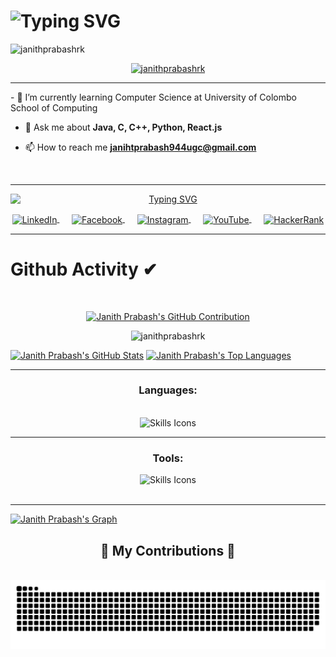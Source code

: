 <h1 href="https://git.io/typing-svg"><img src="https://readme-typing-svg.demolab.com?font=Montserrat&weight=800&size=40&pause=1000&color=22F700&center=true&vCenter=true&multiline=true&random=false&width=1000&height=200&lines=Hi+%F0%9F%91%8B%2C+I'm+R.K.+Janith+Prabash+Kashmira;From+Matara%2C+Sri+Lanka;(UG)+University+of+Colombo+School+Of+;Computing" alt="Typing SVG" /></h1>

<p align="left"> 
  <img src="https://komarev.com/ghpvc/?username=janithprabashrk&label=Profile%20views&color=0e75b6&style=flat" alt="janithprabashrk" /> 
</p>

<p align="center"> 
  <a href="https://github.com/ryo-ma/github-profile-trophy">
    <img src="https://github-profile-trophy.vercel.app/?username=janithprabashrk&theme=algolia" alt="janithprabashrk" />
  </a> 
</p>
<hr/>
- 🌱 I’m currently learning Computer Science at University of Colombo School of Computing

- 💬 Ask me about **Java, C, C++, Python, React.js**

- 📫 How to reach me **janihtprabash944ugc@gmail.com**
<br>
<hr/>
<a href="https://git.io/typing-svg" style="display: block; text-align: center;">
  <img src="https://readme-typing-svg.demolab.com?font=Playwrite+FR+Moderne&size=30&pause=1000&center=true&vCenter=true&random=false&width=435&height=100&lines=Connect+with+me%3A" alt="Typing SVG" style="display: block; margin: auto;">
</a>

<p align="center">
  <a href="https://www.linkedin.com/in/janith-prabash-kashmira-r-k-186748284/" target="blank">
    <img align="center" src="https://raw.githubusercontent.com/rahuldkjain/github-profile-readme-generator/master/src/images/icons/Social/linked-in-alt.svg" alt="LinkedIn" height="50" width="50" />
  </a>    
  <a href="https://www.facebook.com/profile.php?id=61553903355509" target="blank">
    <img align="center" src="https://raw.githubusercontent.com/rahuldkjain/github-profile-readme-generator/master/src/images/icons/Social/facebook.svg" alt="Facebook" height="50" width="50" />
  </a>    
  <a href="https://instagram.com/_janith_djk_" target="blank">
    <img align="center" src="https://raw.githubusercontent.com/rahuldkjain/github-profile-readme-generator/master/src/images/icons/Social/instagram.svg" alt="Instagram" height="50" width="50" />
  </a>    
  <a href="https://www.youtube.com/c/djk-studios" target="blank">
    <img align="center" src=https://raw.githubusercontent.com/rahuldkjain/github-profile-readme-generator/master/src/images/icons/Social/youtube.svg alt="YouTube" height="50" width="50" />
  </a>    
  <a href="https://www.hackerrank.com/janithprabash941" target="blank">
    <img align="center" src=https://raw.githubusercontent.com/rahuldkjain/github-profile-readme-generator/master/src/images/icons/Social/hackerrank.svg alt="HackerRank" height="50" width="50" />
  </a>
</p>
<hr>
<h1 allign = "center">Github Activity ✔</h1>
<br>
<p align="center">
  <a href="https://github.com/janithprabashrk">
    <img src="https://github-profile-summary-cards.vercel.app/api/cards/profile-details?username=janithprabashrk&theme=radical" alt="Janith Prabash's GitHub Contribution"/>
  </a>
  <p align="center"><img width="45%" src="https://github-readme-streak-stats.herokuapp.com/?user=janithprabashrk&theme=gotham&show_icons=true" alt="janithprabashrk"/></p>

</p>
<a> 
    <a href="https://github.com/janithprabashrk"><img alt="Janith Prabash's GitHub Stats" src="https://denvercoder1-github-readme-stats.vercel.app/api?username=janithprabashrk&show_icons=true&count_private=true&theme=react&border_color=7F3FBF&bg_color=0D1117&title_color=F85D7F&icon_color=F8D866" height="192px" width="49.5%"/></a>
    <a href="https://github.com/janithprabashrk"><img alt="Janith Prabash's Top Languages" src="https://denvercoder1-github-readme-stats.vercel.app/api/top-langs/?username=janithprabashrk&langs_count=8&layout=compact&theme=react&border_color=7F3FBF&bg_color=0D1117&title_color=F85D7F&icon_color=F8D866" height="192px" width="49.5%"/></a>
    <br/>
</a>
<hr/>

<h3 align="center">Languages:</h3> <br>
<div align="center">
    <img src="https://skillicons.dev/icons?i=nodejs,python,javascript,typescript,express,firebase,mongodb,c,java,mysql,cpp,nodejs,mysql,php,scala,flutter" alt="Skills Icons">

</div>
<hr/>
<h3 align="center">Tools:</h3>
<div align="center">
<img src="https://skillicons.dev/icons?i=react,bootstrap,mui,html,css,vscode,github,figma,tailwind,git,r,photoshop,aftereffects" alt="Skills Icons">
</div>
<br>
<hr>

<a>
    <a href="https://github.com/janithprabashrk">
        <img alt="Janith Prabash's Graph" src="https://github-readme-activity-graph.vercel.app/graph?username=janithprabashrk&custom_title=Janith%20Prabash's%20GitHub%20Activity%20Graph&bg_color=0D1117&color=7F3FBF&line=7F3FBF&point=7F3FBF&area_color=FFFFFF&title_color=FFFFFF&area=true" />
    </a>
</a>

<br>
<div align="center">
  <h2>🐍 My Contributions 🐍</h2>
  <br>
  <img alt="snake eating my contributions" src="https://raw.githubusercontent.com/salesp07/salesp07/output/github-contribution-grid-snake.svg" />
  
  <br/><br/><br/>
</div>
